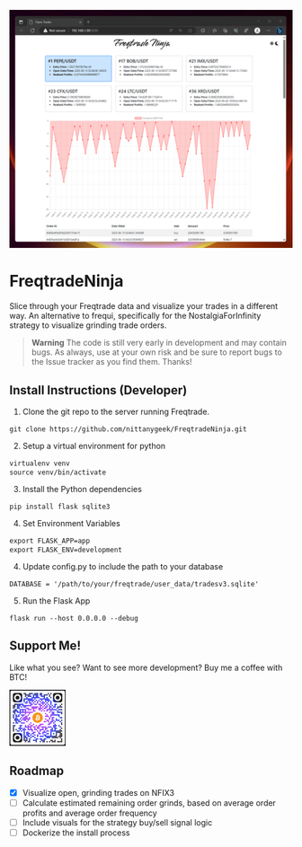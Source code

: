 ![Screenshot](screenshot.png)

# FreqtradeNinja
Slice through your Freqtrade data and visualize your trades in a different way.  An alternative to frequi, specifically for the NostalgiaForInfinity strategy to visualize grinding trade orders.

> **Warning**
> The code is still very early in development and may contain bugs.  As always, use at your own risk and be sure to report bugs to the Issue tracker as you find them.  Thanks!

## Install Instructions (Developer)
1. Clone the git repo to the server running Freqtrade.
```
git clone https://github.com/nittanygeek/FreqtradeNinja.git
```
2. Setup a virtual environment for python
```
virtualenv venv
source venv/bin/activate
```
3. Install the Python dependencies
```
pip install flask sqlite3
```
4. Set Environment Variables
```
export FLASK_APP=app
export FLASK_ENV=development
```
4. Update config.py to include the path to your database
```
DATABASE = '/path/to/your/freqtrade/user_data/tradesv3.sqlite'
```
5. Run the Flask App
```
flask run --host 0.0.0.0 --debug
```

## Support Me!
Like what you see?  Want to see more development?  Buy me a coffee with BTC!

![Screenshot](donationqr.png)

## Roadmap
- [x] Visualize open, grinding trades on NFIX3
- [ ] Calculate estimated remaining order grinds, based on average order profits and average order frequency
- [ ] Include visuals for the strategy buy/sell signal logic
- [ ] Dockerize the install process
